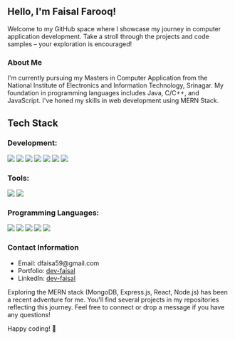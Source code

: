<h2>Hello, I'm Faisal Farooq!</h2>
<p>Welcome to my GitHub space where I showcase my journey in computer application development. Take a stroll through the projects and code samples – your exploration is encouraged!</p>

<h3>About Me</h3>
<p>I'm currently pursuing my Masters in Computer Application from the National Institute of Electronics and Information Technology, Srinagar. My foundation in programming languages includes Java, C/C++, and JavaScript. I've honed my skills in web development using MERN Stack.</p>

<h2>Tech Stack</h2>
<h3>Development:</h3>
<p>
   <img src="https://img.shields.io/badge/HTML5-E34F26?style=for-the-badge&logo=html5&logoColor=white" />
  <img src="https://img.shields.io/badge/CSS3-1572B6?style=for-the-badge&logo=css3&logoColor=white" />
  <img src="https://img.shields.io/badge/MERN-00D8FF?style=for-the-badge&logo=mongodb&logoColor=white" />
  <img src="https://img.shields.io/badge/Express.js-000000?style=for-the-badge&logo=express&logoColor=white" />
  <img src="https://img.shields.io/badge/React-61DAFB?style=for-the-badge&logo=react&logoColor=white" />
  <img src="https://img.shields.io/badge/Node.js-339933?style=for-the-badge&logo=node.js&logoColor=white" />
  <img src="https://img.shields.io/badge/NPM-CB3837?style=for-the-badge&logo=npm&logoColor=white" />
</p>

<h3>Tools:</h3>
<p>
  <img src="https://img.shields.io/badge/VSCode-007ACC?style=for-the-badge&logo=visual-studio-code&logoColor=white" />
  <img src="https://img.shields.io/badge/Git-F05032?style=for-the-badge&logo=git&logoColor=white" />
</p>

<h3>Programming Languages:</h3>
<p>
  <img src="https://img.shields.io/badge/JavaScript-323330?style=for-the-badge&logo=javascript&logoColor=F7DF1E" />
  <img src="https://img.shields.io/badge/C-00599C?style=for-the-badge&logo=c&logoColor=white" />
  <img src="https://img.shields.io/badge/C%2B%2B-00599C?style=for-the-badge&logo=c%2B%2B&logoColor=white" />
  <img src="https://img.shields.io/badge/Java-ED8B00?style=for-the-badge&logo=java&logoColor=white" />
  <img src="https://img.shields.io/badge/PHP-777BB4?style=for-the-badge&logo=php&logoColor=white" />
</p>



<h3>Contact Information</h3>
<ul>
  <li>Email: dfaisa59@gmail.com</li>
 <li>Portfolio: <a href="https://devfaisal.netlify.app/">dev-faisal</a></li>
  <li>LinkedIn: <a href="https://www.linkedin.com/in/dev-faisal/">dev-faisal</a></li>
</ul>

<p>Exploring the MERN stack (MongoDB, Express.js, React, Node.js) has been a recent adventure for me. You'll find several projects in my repositories reflecting this journey. Feel free to connect or drop a message if you have any questions!</p>

<p>Happy coding! 🚀</p>
